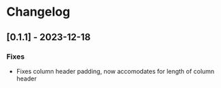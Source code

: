 # Changelog

## [0.1.1] - 2023-12-18

### Fixes

+ Fixes column header padding, now accomodates for length of column header
